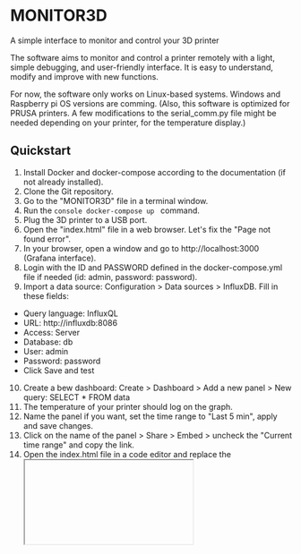 # MONITOR3D
A simple interface to monitor and control your 3D printer

The software aims to monitor and control a printer remotely with a light, simple debugging, and user-friendly interface. It is easy to understand, modify and improve with new functions.

For now, the software only works on Linux-based systems. Windows and Raspberry pi OS versions are comming.
(Also, this software is optimized for PRUSA printers. A few modifications to the serial_comm.py file might be needed depending on your printer, for the temperature display.)

## Quickstart
1) Install Docker and docker-compose according to the documentation (if not already installed).
2) Clone the Git repository.
3) Go to the "MONITOR3D" file in a terminal window.
4) Run the ```console docker-compose up ``` command.
5) Plug the 3D printer to a USB port.
6) Open the "index.html" file in a web browser. Let's fix the "Page not found error".
7) In your browser, open a window and go to http://localhost:3000 (Grafana interface).
8) Login with the ID and PASSWORD defined in the docker-compose.yml file if needed (id: admin, password: password).
9) Import a data source: Configuration > Data sources > InfluxDB.
  Fill in these fields:
- Query language: InfluxQL
- URL: http://influxdb:8086
- Access: Server
- Database: db
- User: admin
- Password: password
- Click Save and test
10) Create a bew dashboard: Create > Dashboard > Add a new panel > New query: SELECT * FROM data
11) The temperature of your printer should log on the graph.
12) Name the panel if you want, set the time range to "Last 5 min", apply and save changes.
13) Click on the name of the panel > Share > Embed > uncheck the "Current time range" and copy the link.
14) Open the index.html file in a code editor and replace the <iframe> html tag with the copied one.Save the file.
15) Refresh the dashboard. You should now see the temperature graph.
 
### Commands
Run any command you like from the drop-down list.

### Print a model
Slice a .stl model with your favourite slicer and uplad the .gcode file on the dashboard. Send it.
You should now see in the terminal opended (step 3) the command sent to the printer. After heating and calibration, the print will start.
To monitor the advancement and axis position (refreshed every 10 seconds), click on the related buttons.


## Modify the software to your needs
In the docker-compose.yml file, "monitor3d" docker image is loaded by default.
To make modifications, comment the "image" field and uncomment the "build" field.
 
### Adapt to your printer if it is not a PRUSA

Go to the serial_comm.py file and modify the "parseRcvTemp()" function according to the response of your printer to a "M105" Gcode command, and the "parseRcvXYZ()" function for a "M114" Gcode command.

### Requirements

## Upcomming
Next steps of this project are: Unit testing, Windows and Raspberry pi OS versions.

## Bugs
